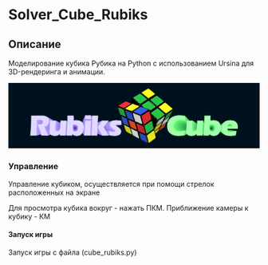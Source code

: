 # Solver_Cube_Rubiks

## Описание

Моделирование кубика Рубика на Python с использованием Ursina для 3D-рендеринга и анимации.

![3D Cube](texture/main_menu.png)

### Управление

Управление кубиком, осуществляется при помощи стрелок расположенных на экране

Для просмотра кубика вокруг - нажать ПКМ. Приближение камеры к кубику - КМ

#### Запуск игры

Запуск игры с файла (cube_rubiks.py)
